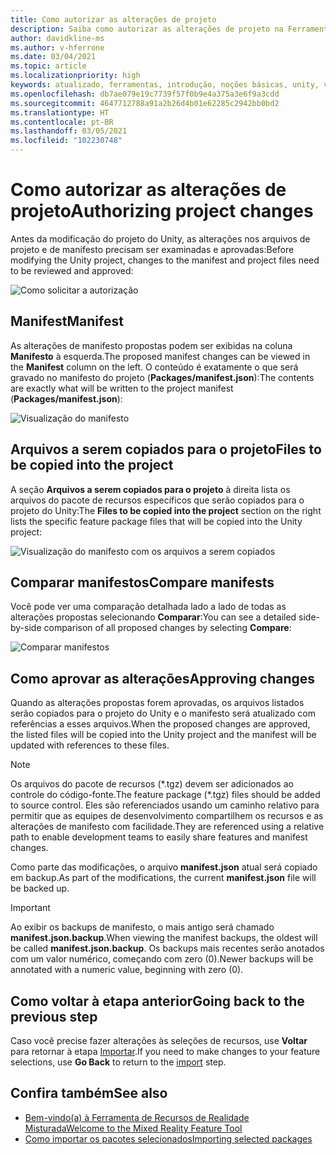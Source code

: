 ```yaml
---
title: Como autorizar as alterações de projeto
description: Saiba como autorizar as alterações de projeto na Ferramenta de Recursos de MR para desenvolvimento do HoloLens e da VR.
author: davidkline-ms
ms.author: v-hferrone
ms.date: 03/04/2021
ms.topic: article
ms.localizationpriority: high
keywords: atualizado, ferramentas, introdução, noções básicas, unity, visual studio, kit de ferramentas, headset de realidade misturada, headset do windows mixed reality, headset de realidade virtual, instalação, Windows, HoloLens, emulador, unreal, openxr
ms.openlocfilehash: db7ae079e19c7739f57f0b9e4a375a3e6f9a3cdd
ms.sourcegitcommit: 4647712788a91a2b26d4b01e62285c2942bb0bd2
ms.translationtype: HT
ms.contentlocale: pt-BR
ms.lasthandoff: 03/05/2021
ms.locfileid: "102230748"
---
```

# <a name="authorizing-project-changes"></a><span data-ttu-id="8f6ce-104">Como autorizar as alterações de projeto</span><span class="sxs-lookup"><span data-stu-id="8f6ce-104">Authorizing project changes</span></span>

<span data-ttu-id="8f6ce-105">Antes da modificação do projeto do Unity, as alterações nos arquivos de projeto e de manifesto precisam ser examinadas e aprovadas:</span><span class="sxs-lookup"><span data-stu-id="8f6ce-105">Before modifying the Unity project, changes to the manifest and project files need to be reviewed and approved:</span></span>

![Como solicitar a autorização](images/FeatureToolApprovalRequest.png)

## <a name="manifest"></a><span data-ttu-id="8f6ce-107">Manifest</span><span class="sxs-lookup"><span data-stu-id="8f6ce-107">Manifest</span></span>

<span data-ttu-id="8f6ce-108">As alterações de manifesto propostas podem ser exibidas na coluna **Manifesto** à esquerda.</span><span class="sxs-lookup"><span data-stu-id="8f6ce-108">The proposed manifest changes can be viewed in the **Manifest** column on the left.</span></span> <span data-ttu-id="8f6ce-109">O conteúdo é exatamente o que será gravado no manifesto do projeto (**Packages/manifest.json**):</span><span class="sxs-lookup"><span data-stu-id="8f6ce-109">The contents are exactly what will be written to the project manifest (**Packages/manifest.json**):</span></span>

![Visualização do manifesto](images/ManifestPreview.png)

## <a name="files-to-be-copied-into-the-project"></a><span data-ttu-id="8f6ce-111">Arquivos a serem copiados para o projeto</span><span class="sxs-lookup"><span data-stu-id="8f6ce-111">Files to be copied into the project</span></span>

<span data-ttu-id="8f6ce-112">A seção **Arquivos a serem copiados para o projeto** à direita lista os arquivos do pacote de recursos específicos que serão copiados para o projeto do Unity:</span><span class="sxs-lookup"><span data-stu-id="8f6ce-112">The **Files to be copied into the project** section on the right lists the specific feature package files that will be copied into the Unity project:</span></span>

![Visualização do manifesto com os arquivos a serem copiados](images/FilesToCopy.png)

## <a name="compare-manifests"></a><span data-ttu-id="8f6ce-114">Comparar manifestos</span><span class="sxs-lookup"><span data-stu-id="8f6ce-114">Compare manifests</span></span>

<span data-ttu-id="8f6ce-115">Você pode ver uma comparação detalhada lado a lado de todas as alterações propostas selecionando **Comparar**:</span><span class="sxs-lookup"><span data-stu-id="8f6ce-115">You can see a detailed side-by-side comparison of all proposed changes by selecting **Compare**:</span></span>

![Comparar manifestos](images/FeatureToolCompareManifest.png)

## <a name="approving-changes"></a><span data-ttu-id="8f6ce-117">Como aprovar as alterações</span><span class="sxs-lookup"><span data-stu-id="8f6ce-117">Approving changes</span></span>

<span data-ttu-id="8f6ce-118">Quando as alterações propostas forem aprovadas, os arquivos listados serão copiados para o projeto do Unity e o manifesto será atualizado com referências a esses arquivos.</span><span class="sxs-lookup"><span data-stu-id="8f6ce-118">When the proposed changes are approved, the listed files will be copied into the Unity project and the manifest will be updated with references to these files.</span></span>

> [!NOTE]
> <span data-ttu-id="8f6ce-119">Os arquivos do pacote de recursos (\*.tgz) devem ser adicionados ao controle do código-fonte.</span><span class="sxs-lookup"><span data-stu-id="8f6ce-119">The feature package (\*.tgz) files should be added to source control.</span></span> <span data-ttu-id="8f6ce-120">Eles são referenciados usando um caminho relativo para permitir que as equipes de desenvolvimento compartilhem os recursos e as alterações de manifesto com facilidade.</span><span class="sxs-lookup"><span data-stu-id="8f6ce-120">They are referenced using a relative path to enable development teams to easily share features and manifest changes.</span></span>

 <span data-ttu-id="8f6ce-121">Como parte das modificações, o arquivo **manifest.json** atual será copiado em backup.</span><span class="sxs-lookup"><span data-stu-id="8f6ce-121">As part of the modifications, the current **manifest.json** file will be backed up.</span></span>

> [!IMPORTANT]
> <span data-ttu-id="8f6ce-122">Ao exibir os backups de manifesto, o mais antigo será chamado **manifest.json.backup**.</span><span class="sxs-lookup"><span data-stu-id="8f6ce-122">When viewing the manifest backups, the oldest will be called **manifest.json.backup**.</span></span> <span data-ttu-id="8f6ce-123">Os backups mais recentes serão anotados com um valor numérico, começando com zero (0).</span><span class="sxs-lookup"><span data-stu-id="8f6ce-123">Newer backups will be annotated with a numeric value, beginning with zero (0).</span></span>

## <a name="going-back-to-the-previous-step"></a><span data-ttu-id="8f6ce-124">Como voltar à etapa anterior</span><span class="sxs-lookup"><span data-stu-id="8f6ce-124">Going back to the previous step</span></span>

<span data-ttu-id="8f6ce-125">Caso você precise fazer alterações às seleções de recursos, use **Voltar** para retornar à etapa [Importar](importing-features.md).</span><span class="sxs-lookup"><span data-stu-id="8f6ce-125">If you need to make changes to your feature selections, use **Go Back** to return to the [import](importing-features.md) step.</span></span>

## <a name="see-also"></a><span data-ttu-id="8f6ce-126">Confira também</span><span class="sxs-lookup"><span data-stu-id="8f6ce-126">See also</span></span>

- [<span data-ttu-id="8f6ce-127">Bem-vindo(a) à Ferramenta de Recursos de Realidade Misturada</span><span class="sxs-lookup"><span data-stu-id="8f6ce-127">Welcome to the Mixed Reality Feature Tool</span></span>](welcome-to-mr-feature-tool.md)
- [<span data-ttu-id="8f6ce-128">Como importar os pacotes selecionados</span><span class="sxs-lookup"><span data-stu-id="8f6ce-128">Importing selected packages</span></span>](importing-features.md)
